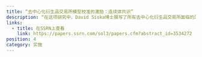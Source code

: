 ```yaml
---
title: “去中心化衍生品交易所模型校准的激励：连续体共识”
description: “在这项研究中，David Siska博士撰写了所有去中心化衍生品交易所面临的风险模型校准问题，并针对当风险模型被假设为校准参数的线性函数时出现的简单情况提供了经验结果。”
links:
  - title: 在SSRN上查看
    link: https://papers.ssrn.com/sol3/papers.cfm?abstract_id=3534272
position: 4
category: 实施
---
```

